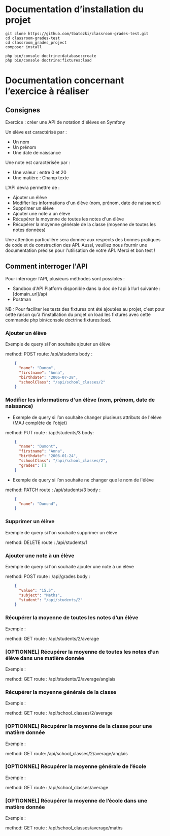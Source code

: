 # Documentation d’installation du projet

```
git clone https://github.com/tbatozki/classroom-grades-test.git
cd classroom-grades-test
cd classroom_grades_project
composer install

php bin/console doctrine:database:create
php bin/console doctrine:fixtures:load
```

# Documentation concernant l’exercice à réaliser

## Consignes

Exercice : créer une API de notation d'élèves en Symfony

Un élève est caractérisé par :
* Un nom
* Un prénom
* Une date de naissance

Une note est caractérisée par :
* Une valeur : entre 0 et 20
* Une matière : Champ texte

L'API devra permettre de :
* Ajouter un élève
* Modifier les informations d'un élève (nom, prénom, date de naissance)
* Supprimer un élève
* Ajouter une note à un élève
* Récupérer la moyenne de toutes les notes d'un élève
* Récupérer la moyenne générale de la classe (moyenne de toutes les notes données)

Une attention particulière sera donnée aux respects des bonnes pratiques de code et de construction des API. Aussi, veuillez nous fournir une documentation précise pour l'utilisation de votre API.
Merci et bon test !

## Comment interroger l'API

Pour interroger l’API, plusieurs méthodes sont possibles :
* Sandbox d'API Platform disponible dans la doc de l’api à l’url suivante : [domain_url]/api
* Postman

NB : Pour faciliter les tests des fixtures ont été ajoutées au projet, c'est pour cette raison qu'à l'installation du projet on load les fixtures avec cette commande php bin/console doctrine:fixtures:load.

### Ajouter un élève

Exemple de query si l'on souhaite ajouter un élève

method: POST
route: /api/students
body :
```json
    {
      "name": "Dunom",
      "firstname": "Anna",
      "birthdate": "2006-07-28",
      "schoolClass": "/api/school_classes/2"
    }
```

### Modifier les informations d'un élève (nom, prénom, date de naissance)

* Exemple de query si l’on souhaite changer plusieurs attributs
de l'élève (MAJ complète de l'objet)

method: PUT
route : /api/students/3
body:
```json
    {
      "name": "Dumont",
      "firstname": "Anna",
      "birthdate": "2006-01-24",
      "schoolClass": "/api/school_classes/2",
      "grades": []
    }
```

* Exemple de query si l’on souhaite ne changer que le nom de l'élève

method: PATCH
route : /api/students/3
body :
```json
    {
      "name": "Dunond",
    }
```

### Supprimer un élève

Exemple de query si l'on souhaite supprimer un élève

method: DELETE
route : /api/students/1

### Ajouter une note à un élève

Exemple de query si l'on souhaite ajouter une note à un élève

method: POST
route : /api/grades
body :
```json
    {
      "value": "15.5",
      "subject": "Maths",
      "student": "/api/students/2"
    }
```

### Récupérer la moyenne de toutes les notes d’un élève

Exemple :

method: GET
route : /api/students/2/average

### [OPTIONNEL] Récupérer la moyenne de toutes les notes d’un élève dans une matière donnée

Exemple :

method: GET
route : /api/students/2/average/anglais

### Récupérer la moyenne générale de la classe

Exemple :

method: GET
route : /api/school_classes/2/average

### [OPTIONNEL] Récupérer la moyenne de la classe pour une matière donnée

Exemple :

method: GET
route: /api/school_classes/2/average/anglais

### [OPTIONNEL] Récupérer la moyenne générale de l’école

Exemple :

method: GET
route : /api/school_classes/average

### [OPTIONNEL] Récupérer la moyenne de l’école dans une matière donnée

Exemple :

method: GET
route : /api/school_classes/average/maths
